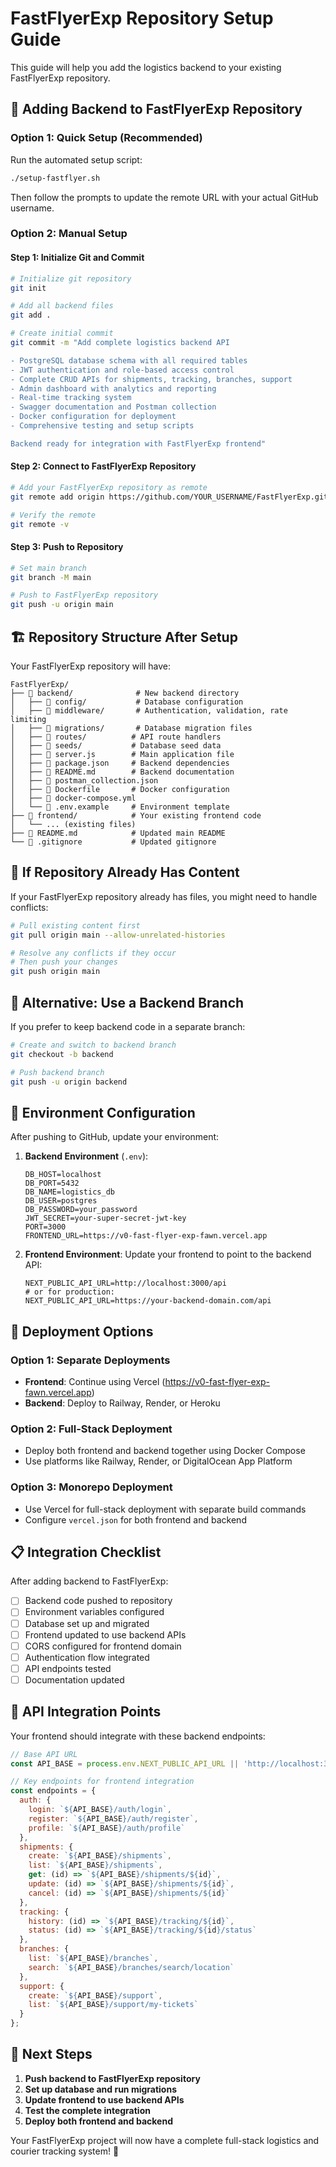 # FastFlyerExp Repository Setup Guide

This guide will help you add the logistics backend to your existing FastFlyerExp repository.

## 🎯 Adding Backend to FastFlyerExp Repository

### Option 1: Quick Setup (Recommended)

Run the automated setup script:

```bash
./setup-fastflyer.sh
```

Then follow the prompts to update the remote URL with your actual GitHub username.

### Option 2: Manual Setup

#### Step 1: Initialize Git and Commit

```bash
# Initialize git repository
git init

# Add all backend files
git add .

# Create initial commit
git commit -m "Add complete logistics backend API

- PostgreSQL database schema with all required tables
- JWT authentication and role-based access control  
- Complete CRUD APIs for shipments, tracking, branches, support
- Admin dashboard with analytics and reporting
- Real-time tracking system
- Swagger documentation and Postman collection
- Docker configuration for deployment
- Comprehensive testing and setup scripts

Backend ready for integration with FastFlyerExp frontend"
```

#### Step 2: Connect to FastFlyerExp Repository

```bash
# Add your FastFlyerExp repository as remote
git remote add origin https://github.com/YOUR_USERNAME/FastFlyerExp.git

# Verify the remote
git remote -v
```

#### Step 3: Push to Repository

```bash
# Set main branch
git branch -M main

# Push to FastFlyerExp repository
git push -u origin main
```

## 🏗️ Repository Structure After Setup

Your FastFlyerExp repository will have:

```
FastFlyerExp/
├── 📁 backend/              # New backend directory
│   ├── 📁 config/           # Database configuration
│   ├── 📁 middleware/       # Authentication, validation, rate limiting
│   ├── 📁 migrations/       # Database migration files
│   ├── 📁 routes/          # API route handlers
│   ├── 📁 seeds/           # Database seed data
│   ├── 📄 server.js        # Main application file
│   ├── 📄 package.json     # Backend dependencies
│   ├── 📄 README.md        # Backend documentation
│   ├── 📄 postman_collection.json
│   ├── 📄 Dockerfile       # Docker configuration
│   ├── 📄 docker-compose.yml
│   └── 📄 .env.example     # Environment template
├── 📁 frontend/            # Your existing frontend code
│   └── ... (existing files)
├── 📄 README.md            # Updated main README
└── 📄 .gitignore           # Updated gitignore
```

## 🔄 If Repository Already Has Content

If your FastFlyerExp repository already has files, you might need to handle conflicts:

```bash
# Pull existing content first
git pull origin main --allow-unrelated-histories

# Resolve any conflicts if they occur
# Then push your changes
git push origin main
```

## 🌿 Alternative: Use a Backend Branch

If you prefer to keep backend code in a separate branch:

```bash
# Create and switch to backend branch
git checkout -b backend

# Push backend branch
git push -u origin backend
```

## 🔧 Environment Configuration

After pushing to GitHub, update your environment:

1. **Backend Environment** (`.env`):
   ```env
   DB_HOST=localhost
   DB_PORT=5432
   DB_NAME=logistics_db
   DB_USER=postgres
   DB_PASSWORD=your_password
   JWT_SECRET=your-super-secret-jwt-key
   PORT=3000
   FRONTEND_URL=https://v0-fast-flyer-exp-fawn.vercel.app
   ```

2. **Frontend Environment**: Update your frontend to point to the backend API:
   ```env
   NEXT_PUBLIC_API_URL=http://localhost:3000/api
   # or for production:
   NEXT_PUBLIC_API_URL=https://your-backend-domain.com/api
   ```

## 🚀 Deployment Options

### Option 1: Separate Deployments
- **Frontend**: Continue using Vercel (https://v0-fast-flyer-exp-fawn.vercel.app)
- **Backend**: Deploy to Railway, Render, or Heroku

### Option 2: Full-Stack Deployment
- Deploy both frontend and backend together using Docker Compose
- Use platforms like Railway, Render, or DigitalOcean App Platform

### Option 3: Monorepo Deployment
- Use Vercel for full-stack deployment with separate build commands
- Configure `vercel.json` for both frontend and backend

## 📋 Integration Checklist

After adding backend to FastFlyerExp:

- [ ] Backend code pushed to repository
- [ ] Environment variables configured
- [ ] Database set up and migrated
- [ ] Frontend updated to use backend APIs
- [ ] CORS configured for frontend domain
- [ ] Authentication flow integrated
- [ ] API endpoints tested
- [ ] Documentation updated

## 🔗 API Integration Points

Your frontend should integrate with these backend endpoints:

```javascript
// Base API URL
const API_BASE = process.env.NEXT_PUBLIC_API_URL || 'http://localhost:3000/api';

// Key endpoints for frontend integration
const endpoints = {
  auth: {
    login: `${API_BASE}/auth/login`,
    register: `${API_BASE}/auth/register`,
    profile: `${API_BASE}/auth/profile`
  },
  shipments: {
    create: `${API_BASE}/shipments`,
    list: `${API_BASE}/shipments`,
    get: (id) => `${API_BASE}/shipments/${id}`,
    update: (id) => `${API_BASE}/shipments/${id}`,
    cancel: (id) => `${API_BASE}/shipments/${id}`
  },
  tracking: {
    history: (id) => `${API_BASE}/tracking/${id}`,
    status: (id) => `${API_BASE}/tracking/${id}/status`
  },
  branches: {
    list: `${API_BASE}/branches`,
    search: `${API_BASE}/branches/search/location`
  },
  support: {
    create: `${API_BASE}/support`,
    list: `${API_BASE}/support/my-tickets`
  }
};
```

## 🎉 Next Steps

1. **Push backend to FastFlyerExp repository**
2. **Set up database and run migrations**
3. **Update frontend to use backend APIs**
4. **Test the complete integration**
5. **Deploy both frontend and backend**

Your FastFlyerExp project will now have a complete full-stack logistics and courier tracking system! 🚀